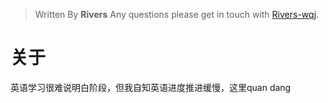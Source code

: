 

> Written By **Rivers**
> Any questions please get in touch with  [Rivers-wqj](https://rivers-wqj.github.io/).
# 关于
英语学习很难说明白阶段，但我自知英语进度推进缓慢，这里quan dang

<!--stackedit_data:
eyJoaXN0b3J5IjpbLTEyNjI5MDkzOTldfQ==
-->